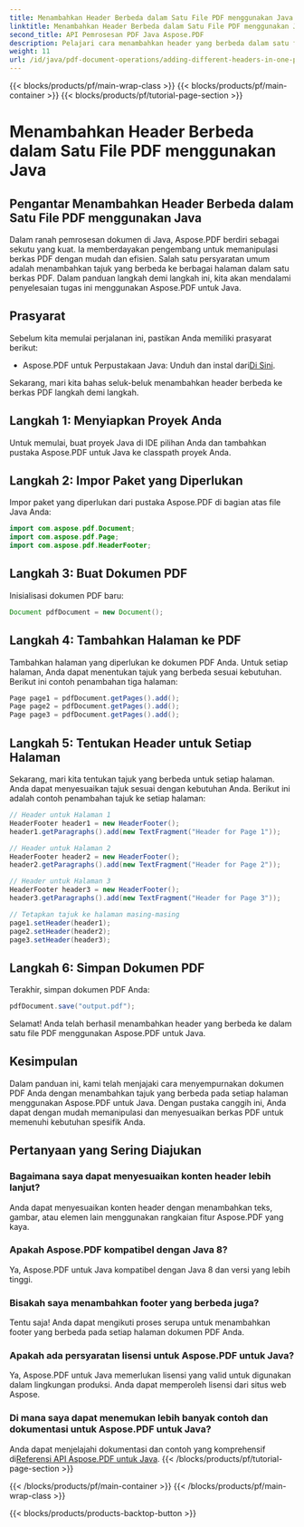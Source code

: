 ```yaml
---
title: Menambahkan Header Berbeda dalam Satu File PDF menggunakan Java
linktitle: Menambahkan Header Berbeda dalam Satu File PDF menggunakan Java
second_title: API Pemrosesan PDF Java Aspose.PDF
description: Pelajari cara menambahkan header yang berbeda dalam satu file PDF menggunakan Java dengan Aspose.PDF. Panduan langkah demi langkah untuk menyesuaikan header PDF.
weight: 11
url: /id/java/pdf-document-operations/adding-different-headers-in-one-pdf-file-using-java/
---
```


{{< blocks/products/pf/main-wrap-class >}}
{{< blocks/products/pf/main-container >}}
{{< blocks/products/pf/tutorial-page-section >}}

# Menambahkan Header Berbeda dalam Satu File PDF menggunakan Java


## Pengantar Menambahkan Header Berbeda dalam Satu File PDF menggunakan Java

Dalam ranah pemrosesan dokumen di Java, Aspose.PDF berdiri sebagai sekutu yang kuat. Ia memberdayakan pengembang untuk memanipulasi berkas PDF dengan mudah dan efisien. Salah satu persyaratan umum adalah menambahkan tajuk yang berbeda ke berbagai halaman dalam satu berkas PDF. Dalam panduan langkah demi langkah ini, kita akan mendalami penyelesaian tugas ini menggunakan Aspose.PDF untuk Java. 

## Prasyarat

Sebelum kita memulai perjalanan ini, pastikan Anda memiliki prasyarat berikut:

-  Aspose.PDF untuk Perpustakaan Java: Unduh dan instal dari[Di Sini](https://releases.aspose.com/pdf/java/).

Sekarang, mari kita bahas seluk-beluk menambahkan header berbeda ke berkas PDF langkah demi langkah.

## Langkah 1: Menyiapkan Proyek Anda

Untuk memulai, buat proyek Java di IDE pilihan Anda dan tambahkan pustaka Aspose.PDF untuk Java ke classpath proyek Anda.

## Langkah 2: Impor Paket yang Diperlukan

Impor paket yang diperlukan dari pustaka Aspose.PDF di bagian atas file Java Anda:

```java
import com.aspose.pdf.Document;
import com.aspose.pdf.Page;
import com.aspose.pdf.HeaderFooter;
```

## Langkah 3: Buat Dokumen PDF

Inisialisasi dokumen PDF baru:

```java
Document pdfDocument = new Document();
```

## Langkah 4: Tambahkan Halaman ke PDF

Tambahkan halaman yang diperlukan ke dokumen PDF Anda. Untuk setiap halaman, Anda dapat menentukan tajuk yang berbeda sesuai kebutuhan. Berikut ini contoh penambahan tiga halaman:

```java
Page page1 = pdfDocument.getPages().add();
Page page2 = pdfDocument.getPages().add();
Page page3 = pdfDocument.getPages().add();
```

## Langkah 5: Tentukan Header untuk Setiap Halaman

Sekarang, mari kita tentukan tajuk yang berbeda untuk setiap halaman. Anda dapat menyesuaikan tajuk sesuai dengan kebutuhan Anda. Berikut ini adalah contoh penambahan tajuk ke setiap halaman:

```java
// Header untuk Halaman 1
HeaderFooter header1 = new HeaderFooter();
header1.getParagraphs().add(new TextFragment("Header for Page 1"));

// Header untuk Halaman 2
HeaderFooter header2 = new HeaderFooter();
header2.getParagraphs().add(new TextFragment("Header for Page 2"));

// Header untuk Halaman 3
HeaderFooter header3 = new HeaderFooter();
header3.getParagraphs().add(new TextFragment("Header for Page 3"));

// Tetapkan tajuk ke halaman masing-masing
page1.setHeader(header1);
page2.setHeader(header2);
page3.setHeader(header3);
```

## Langkah 6: Simpan Dokumen PDF

Terakhir, simpan dokumen PDF Anda:

```java
pdfDocument.save("output.pdf");
```

Selamat! Anda telah berhasil menambahkan header yang berbeda ke dalam satu file PDF menggunakan Aspose.PDF untuk Java.

## Kesimpulan

Dalam panduan ini, kami telah menjajaki cara menyempurnakan dokumen PDF Anda dengan menambahkan tajuk yang berbeda pada setiap halaman menggunakan Aspose.PDF untuk Java. Dengan pustaka canggih ini, Anda dapat dengan mudah memanipulasi dan menyesuaikan berkas PDF untuk memenuhi kebutuhan spesifik Anda.

## Pertanyaan yang Sering Diajukan

### Bagaimana saya dapat menyesuaikan konten header lebih lanjut?

Anda dapat menyesuaikan konten header dengan menambahkan teks, gambar, atau elemen lain menggunakan rangkaian fitur Aspose.PDF yang kaya.

### Apakah Aspose.PDF kompatibel dengan Java 8?

Ya, Aspose.PDF untuk Java kompatibel dengan Java 8 dan versi yang lebih tinggi.

### Bisakah saya menambahkan footer yang berbeda juga?

Tentu saja! Anda dapat mengikuti proses serupa untuk menambahkan footer yang berbeda pada setiap halaman dokumen PDF Anda.

### Apakah ada persyaratan lisensi untuk Aspose.PDF untuk Java?

Ya, Aspose.PDF untuk Java memerlukan lisensi yang valid untuk digunakan dalam lingkungan produksi. Anda dapat memperoleh lisensi dari situs web Aspose.

### Di mana saya dapat menemukan lebih banyak contoh dan dokumentasi untuk Aspose.PDF untuk Java?

 Anda dapat menjelajahi dokumentasi dan contoh yang komprehensif di[Referensi API Aspose.PDF untuk Java](https://reference.aspose.com/pdf/java/).
{{< /blocks/products/pf/tutorial-page-section >}}

{{< /blocks/products/pf/main-container >}}
{{< /blocks/products/pf/main-wrap-class >}}

{{< blocks/products/products-backtop-button >}}
